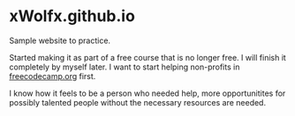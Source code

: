 # xWolfx.github.io
 Sample website to practice.

 Started making it as part of a free course that is no longer free. I will finish it completely by myself later. I want to start helping non-profits in [freecodecamp.org](https://freecodecamp.org) first.

 I know how it feels to be a person who needed help, more opportunitites for possibly talented people without the necessary resources are needed.
